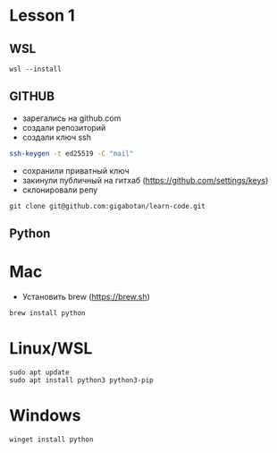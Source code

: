 # Lesson 1


## WSL

```
wsl --install
```

## GITHUB


- зарегались на github.com
- создали репозиторий
- создали ключ ssh

```bash 
ssh-keygen -t ed25519 -C "mail" 
```

- сохранили приватный ключ
- закинули публичный на гитхаб (https://github.com/settings/keys)
- склонировали репу
  
```
git clone git@github.com:gigabotan/learn-code.git
```

## Python

# Mac
- Установить brew (https://brew.sh)

```
brew install python
```

# Linux/WSL

```
sudo apt update
sudo apt install python3 python3-pip
```

# Windows

```
winget install python
```